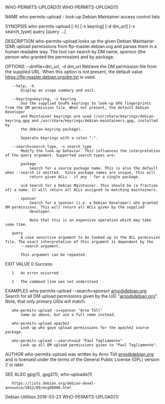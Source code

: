 WHO-PERMITS-UPLOAD(1)                                                                                                        WHO-PERMITS-UPLOAD(1)

NAME
       who-permits-upload - look-up Debian Maintainer access control lists

SYNOPSIS
       who-permits-upload [-h] [-s keyring] [-d dm_url] [-s search_type] query [query ...]

DESCRIPTION
       who-permits-upload looks up the given Debian Maintainer (DM) upload permissions from ftp-master.debian.org and parses them in a human
       readable way. The tool can search by DM name, sponsor (the person who granted the permission) and by package.

OPTIONS
       --dmfile=dm_url, -d dm_url
           Retrieve the DM permission file from the supplied URL. When this option is not present, the default value
           https://ftp-master.debian.org/dm.txt is used.

       --help, -h
           Display an usage summary and exit.

       --keyring=keyring, -s keyring
           Use the supplied GnuPG keyrings to look-up GPG fingerprints from the DM permission file. When not present, the default Debian Developer
           and Maintainer keyrings are used (/usr/share/keyrings/debian-keyring.gpg and /usr/share/keyrings/debian-maintainers.gpg, installed by
           the debian-keyring package).

           Separate keyrings with a colon ":".

       --search=search_type, -s search_type
           Modify the look-up behavior. This influences the interpretation of the query argument. Supported search types are:

           package
               Search for a source package name. This is also the default when --search is omitted.  Since package names are unique, this will
               return given ACLs - if any - for a single package.

           uid Search for a Debian Maintainer. This should be (a fraction of) a name. It will return all ACLs assigned to matching maintainers.

           sponsor
               Search for a sponsor (i.e. a Debian Developer) who granted DM permissions. This will return all ACLs given by the supplied
               developer.

               Note that this is an expensive operation which may take some time.

       query
           A case sensitive argument to be looked up in the ACL permission file. The exact interpretation of this argument is dependent by the
           --search argument.

           This argument can be repeated.

EXIT VALUE
       0   Success

       1   An error occurred

       2   The command line was not understood

EXAMPLES
       who-permits-upload --search=sponsor arno@debian.org
           Search for all DM upload permissions given by the UID "arno@debian.org". Note, that only primary UIDs will match.

       who-permits-upload -s=sponsor "Arno Töll"
           Same as above, but use a full name instead.

       who-permits-upload apache2
           Look up who gave upload permissions for the apache2 source package.

       who-permits-upload --search=uid "Paul Tagliamonte"
           Look up all DM upload permissions given to "Paul Tagliamonte".

AUTHOR
       who-permits-upload was written by Arno Töll <arno@debian.org> and is licensed under the terms of the General Public License (GPL) version 2
       or later.

SEE ALSO
       gpg(1), gpg2(1), who-uploads(1)

       https://lists.debian.org/debian-devel-announce/2012/09/msg00008.html

Debian Utilities                                                    2016-03-23                                               WHO-PERMITS-UPLOAD(1)
